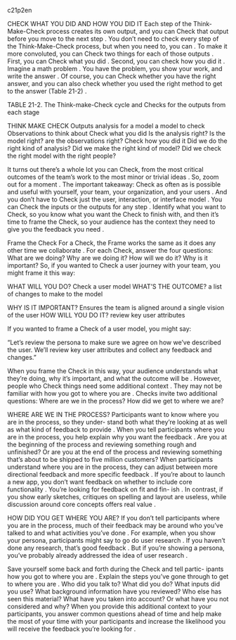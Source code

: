 c21p2en

CHECK WHAT YOU DID AND HOW YOU DID IT
Each step of the Think-Make-Check process creates its own output, and you can Check that output before you move to the next step . You don’t need to check every step of the Think-Make-Check process, but when you need to, you can .
To make it more convoluted, you can Check two things for each of those outputs . First, you can Check what you did . Second, you can check how you did it . Imagine a math problem . You have the problem, you show your work, and write the answer .  Of course, you can Check whether   you have the right answer, and you can also check whether you used the right method to get to the answer (Table 21-2) .


TABLE 21-2. The Think-make-Check cycle and Checks for the outputs from each stage



THINK
MAKE
CHECK
Outputs
analysis for a model
a model to check
Observations to think about
Check what you did
Is the analysis right?
Is the model right?
are the observations right?
Check how you did it
Did we do the right kind of analysis?
Did we make the right kind of model?
Did we check the right model with the right people?

It turns out there’s a whole lot you can Check, from the most critical outcomes of the team’s work to the most minor or trivial ideas .
So, zoom out for a moment . The important takeaway: Check as often as is possible and useful with yourself, your team, your organization, and your users . And you don’t have to Check just the user, interaction, or interface model . You can Check the inputs or the outputs for any step .
Identify what you want to Check, so you know what you want the Check to finish with, and then it’s time to frame the Check, so your audience  has the context they need to give you the feedback you need .

Frame the Check
For a Check, the Frame works the same as it does any other time we collaborate . For each Check, answer the four questions:
What are we doing?
Why are we doing it?
How will we do it?
Why is it important?
So, if you wanted to Check a user journey with your team, you might frame it this way:

WHAT WILL YOU DO?
Check a user model
WHAT’S THE OUTCOME?
a list of changes to make to the model

WHY IS IT IMPORTANT?
Ensures the team is aligned around a single vision of the user
HOW WILL YOU DO IT?
review key user attributes


If you wanted to frame a Check of a user model, you might say:

“Let’s review the persona to make sure we agree on how we’ve described the user. We’ll review key user attributes and collect any feedback and changes.”

When you frame the Check in this way, your audience understands what they’re doing, why it’s important, and what the outcome will be . However, people who Check things need some additional context . They may not be familiar with how you got to where you are . Checks invite two additional questions:
Where are we in the process?
How did we get to where we are?

WHERE ARE WE IN THE PROCESS?
Participants want to know where you are in the process, so they under- stand both what they’re looking at as well as what kind of feedback to provide . When you tell participants where you are in the process, you help explain why you want the feedback . Are you at the beginning of the process and reviewing something rough and unfinished? Or are you at the end of the process and reviewing something that’s about to be shipped to five million customers?
When participants understand where you are in the process, they can adjust between more directional feedback and more specific feedback .    If you’re about to launch a new app, you don’t want feedback on whether to include core functionality . You’re looking for feedback on fit and fin- ish . In contrast, if you show early sketches, critiques on spelling and layout are useless, while discussion around core concepts offers  real value .

HOW DID YOU GET WHERE YOU ARE?
If you don’t tell participants where you are  in  the  process,  much  of their feedback may be around who you’ve talked to and what activities you’ve done . For example, when you show your persona, participants might say to go do user research . If you haven’t done any research,  that’s good feedback . But if you’re showing a persona, you’ve probably already addressed the idea of user research .


Save yourself some back and forth during the Check and tell partic- ipants how you got to where you are . Explain the steps you’ve gone through to get to where you are .  Who did you talk to? What did you   do? What inputs did you use? What background information have you reviewed? Who else has seen this material? What have you taken into account? Or what have you not considered and why?
When you provide this additional context to your participants, you answer common questions ahead of time and help make the most of your time with your participants and increase the likelihood you will receive the feedback you’re looking for .
